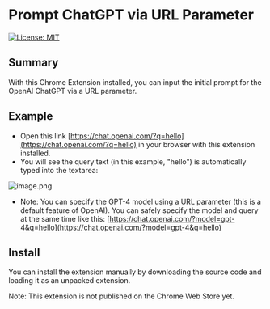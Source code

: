 # Prompt ChatGPT via URL Parameter

[![License: MIT](https://img.shields.io/badge/License-MIT-yellow.svg)](https://opensource.org/licenses/MIT)

## Summary

With this Chrome Extension installed, you can input the initial prompt for the OpenAI ChatGPT via a URL parameter.

## Example

- Open this link [https://chat.openai.com/?q=hello](https://chat.openai.com/?q=hello) in your browser with this extension installed.
- You will see the query text (in this example, "hello") is automatically typed into the textarea:

![image.png](https://github.com/hmirin/prompt-chatgpt-via-url-parameter/assets/1284876/9687a085-62c7-4a43-9263-960f9911d831)

- Note: You can specify the GPT-4 model using a URL parameter (this is a default feature of OpenAI). You can safely specify the model and query at the same time like this: [https://chat.openai.com/?model=gpt-4&q=hello](https://chat.openai.com/?model=gpt-4&q=hello)

## Install

You can install the extension manually by downloading the source code and loading it as an unpacked extension.

Note: This extension is not published on the Chrome Web Store yet.
